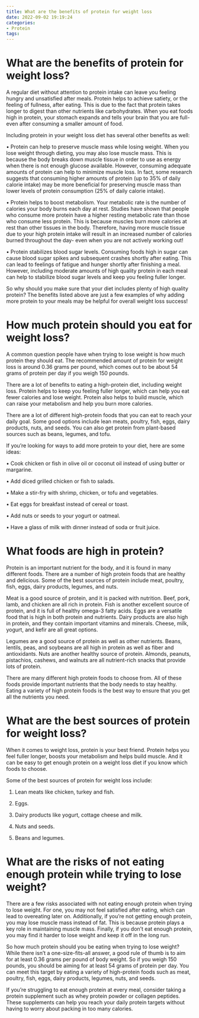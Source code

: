 ```yaml
---
title: What are the benefits of protein for weight loss
date: 2022-09-02 19:19:24
categories:
- Protein
tags:
---
```



#  What are the benefits of protein for weight loss?

A regular diet without attention to protein intake can leave you feeling hungry and unsatisfied after meals. Protein helps to achieve satiety, or the feeling of fullness, after eating. This is due to the fact that protein takes longer to digest than other nutrients like carbohydrates. When you eat foods high in protein, your stomach expands and tells your brain that you are full- even after consuming a smaller amount of food.

Including protein in your weight loss diet has several other benefits as well:

• Protein can help to preserve muscle mass while losing weight. When you lose weight through dieting, you may also lose muscle mass. This is because the body breaks down muscle tissue in order to use as energy when there is not enough glucose available. However, consuming adequate amounts of protein can help to minimize muscle loss. In fact, some research suggests that consuming higher amounts of protein (up to 35% of daily calorie intake) may be more beneficial for preserving muscle mass than lower levels of protein consumption (25% of daily calorie intake).

• Protein helps to boost metabolism. Your metabolic rate is the number of calories your body burns each day at rest. Studies have shown that people who consume more protein have a higher resting metabolic rate than those who consume less protein. This is because muscles burn more calories at rest than other tissues in the body. Therefore, having more muscle tissue due to your high protein intake will result in an increased number of calories burned throughout the day- even when you are not actively working out!

• Protein stabilizes blood sugar levels. Consuming foods high in sugar can cause blood sugar spikes and subsequent crashes shortly after eating. This can lead to feelings of fatigue and hunger shortly after finishing a meal. However, including moderate amounts of high quality protein in each meal can help to stabilize blood sugar levels and keep you feeling fuller longer.

So why should you make sure that your diet includes plenty of high quality protein? The benefits listed above are just a few examples of why adding more protein to your meals may be helpful for overall weight loss success!

#  How much protein should you eat for weight loss?

A common question people have when trying to lose weight is how much protein they should eat. The recommended amount of protein for weight loss is around 0.36 grams per pound, which comes out to be about 54 grams of protein per day if you weigh 150 pounds.

There are a lot of benefits to eating a high-protein diet, including weight loss. Protein helps to keep you feeling fuller longer, which can help you eat fewer calories and lose weight. Protein also helps to build muscle, which can raise your metabolism and help you burn more calories.

There are a lot of different high-protein foods that you can eat to reach your daily goal. Some good options include lean meats, poultry, fish, eggs, dairy products, nuts, and seeds. You can also get protein from plant-based sources such as beans, legumes, and tofu.

If you’re looking for ways to add more protein to your diet, here are some ideas:

• Cook chicken or fish in olive oil or coconut oil instead of using butter or margarine.

• Add diced grilled chicken or fish to salads.

• Make a stir-fry with shrimp, chicken, or tofu and vegetables.

• Eat eggs for breakfast instead of cereal or toast.

• Add nuts or seeds to your yogurt or oatmeal.

• Have a glass of milk with dinner instead of soda or fruit juice.

#  What foods are high in protein?

Protein is an important nutrient for the body, and it is found in many different foods. There are a number of high protein foods that are healthy and delicious. Some of the best sources of protein include meat, poultry, fish, eggs, dairy products, legumes, and nuts.

Meat is a good source of protein, and it is packed with nutrition. Beef, pork, lamb, and chicken are all rich in protein. Fish is another excellent source of protein, and it is full of healthy omega-3 fatty acids. Eggs are a versatile food that is high in both protein and nutrients. Dairy products are also high in protein, and they contain important vitamins and minerals. Cheese, milk, yogurt, and kefir are all great options.

Legumes are a good source of protein as well as other nutrients. Beans, lentils, peas, and soybeans are all high in protein as well as fiber and antioxidants. Nuts are another healthy source of protein. Almonds, peanuts, pistachios, cashews, and walnuts are all nutrient-rich snacks that provide lots of protein.

There are many different high protein foods to choose from. All of these foods provide important nutrients that the body needs to stay healthy. Eating a variety of high protein foods is the best way to ensure that you get all the nutrients you need.

#  What are the best sources of protein for weight loss?

When it comes to weight loss, protein is your best friend. Protein helps you feel fuller longer, boosts your metabolism and helps build muscle. And it can be easy to get enough protein on a weight loss diet if you know which foods to choose.

Some of the best sources of protein for weight loss include:

1. Lean meats like chicken, turkey and fish.

2. Eggs.

3. Dairy products like yogurt, cottage cheese and milk.

4. Nuts and seeds.
5. Beans and legumes.

#  What are the risks of not eating enough protein while trying to lose weight?

There are a few risks associated with not eating enough protein when trying to lose weight. For one, you may not feel satisfied after eating, which can lead to overeating later on. Additionally, if you’re not getting enough protein, you may lose muscle mass instead of fat. This is because protein plays a key role in maintaining muscle mass. Finally, if you don’t eat enough protein, you may find it harder to lose weight and keep it off in the long run.

So how much protein should you be eating when trying to lose weight? While there isn’t a one-size-fits-all answer, a good rule of thumb is to aim for at least 0.36 grams per pound of body weight. So if you weigh 150 pounds, you should be aiming for at least 54 grams of protein per day. You can meet this target by eating a variety of high-protein foods such as meat, poultry, fish, eggs, dairy products, legumes, nuts, and seeds.

If you’re struggling to eat enough protein at every meal, consider taking a protein supplement such as whey protein powder or collagen peptides. These supplements can help you reach your daily protein targets without having to worry about packing in too many calories.